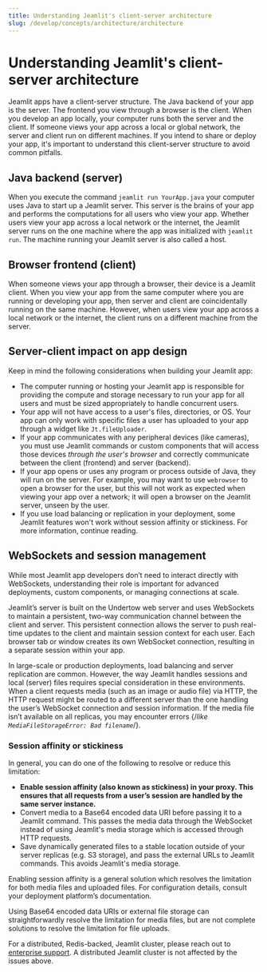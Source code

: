 ```yaml
---
title: Understanding Jeamlit's client-server architecture
slug: /develop/concepts/architecture/architecture
---
```


# Understanding Jeamlit's client-server architecture

Jeamlit apps have a client-server structure. The Java backend of your app is the server. The frontend you view 
through a browser is the client. When you develop an app locally, your computer runs both the server and the client. 
If someone views your app across a local or global network, the server and client run on different machines. If you 
intend to share or deploy your app, it's important to understand this client-server structure to avoid common pitfalls.

## Java backend (server)

When you execute the command `jeamlit run YourApp.java` your computer uses Java to start up a Jeamlit server. 
This server is the brains of your app and performs the computations for all users who view your app. Whether users view 
your app across a local network or the internet, the Jeamlit server runs on the one machine where the app was 
initialized with `jeamlit run`. The machine running your Jeamlit server is also called a host.

## Browser frontend (client)

When someone views your app through a browser, their device is a Jeamlit client. When you view your app from the same computer where you are running or developing your app, then server and client are coincidentally running on the same machine. However, when users view your app across a local network or the internet, the client runs on a different machine from the server.

## Server-client impact on app design

Keep in mind the following considerations when building your Jeamlit app:

- The computer running or hosting your Jeamlit app is responsible for providing the compute and storage necessary to run your app for all users and must be sized appropriately to handle concurrent users.
- Your app will not have access to a user's files, directories, or OS. Your app can only work with specific files a user has uploaded to your app through a widget like `Jt.fileUploader`.
- If your app communicates with any peripheral devices (like cameras), you must use Jeamlit commands or custom components that will access those devices _through the user's browser_ and correctly communicate between the client (frontend) and server (backend).
- If your app opens or uses any program or process outside of Java, they will run on the server. For example, you may want to use `webrowser` to open a browser for the user, but this will not work as expected when viewing your app over a network; it will open a browser on the Jeamlit server, unseen by the user.
- If you use load balancing or replication in your deployment, some Jeamlit features won't work without session affinity or stickiness. For more information, continue reading.

## WebSockets and session management

While most Jeamlit app developers don’t need to interact directly with WebSockets, understanding their role is important 
for advanced deployments, custom components, or managing connections at scale.

Jeamlit’s server is built on the Undertow web server and uses WebSockets to maintain a persistent, two-way communication 
channel between the client and server. This persistent connection allows the server to push real-time updates to the 
client and maintain session context for each user. Each browser tab or window creates its own WebSocket connection, 
resulting in a separate session within your app.

In large-scale or production deployments, load balancing and server replication are common. However, the way Jeamlit 
handles sessions and local (server) files requires special consideration in these environments. When a client requests 
media (such as an image or audio file) via HTTP, the HTTP request might be routed to a different 
server than the one handling the user’s WebSocket connection and session information. If the media file isn’t available 
on all replicas, you may encounter errors {/*like `MediaFileStorageError: Bad filename`*/}.

### Session affinity or stickiness

In general, you can do one of the following to resolve or reduce this limitation:

- **Enable session affinity (also known as stickiness) in your proxy. This ensures that all requests from a user’s session are handled by the same server instance.**
- Convert media to a Base64 encoded data URI before passing it to a Jeamlit command. This passes the media data through the WebSocket instead of using Jeamlit's media storage which is accessed through HTTP requests.
- Save dynamically generated files to a stable location outside of your server replicas (e.g. S3 storage), and pass the external URLs to Jeamlit commands. This avoids Jeamlit's media storage. 

Enabling session affinity is a general solution which resolves the limitation for both media files and uploaded files. For configuration details, consult your deployment platform’s documentation.

Using Base64 encoded data URIs or external file storage can straightforwardly resolve the limitation for media files, but are not complete solutions to resolve the limitation for file uploads.

<Note>
For a distributed, Redis-backed, Jeamlit cluster, please reach out to <a href="mailto:cdecatheu@hey.com">enterprise support</a>.  
A distributed Jeamlit cluster is not affected by the issues above.
</Note>
